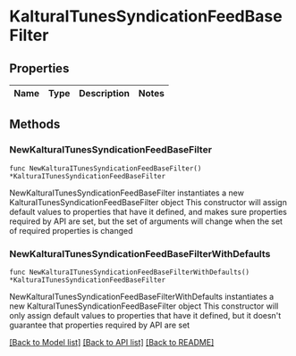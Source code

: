 # KalturaITunesSyndicationFeedBaseFilter

## Properties

Name | Type | Description | Notes
------------ | ------------- | ------------- | -------------

## Methods

### NewKalturaITunesSyndicationFeedBaseFilter

`func NewKalturaITunesSyndicationFeedBaseFilter() *KalturaITunesSyndicationFeedBaseFilter`

NewKalturaITunesSyndicationFeedBaseFilter instantiates a new KalturaITunesSyndicationFeedBaseFilter object
This constructor will assign default values to properties that have it defined,
and makes sure properties required by API are set, but the set of arguments
will change when the set of required properties is changed

### NewKalturaITunesSyndicationFeedBaseFilterWithDefaults

`func NewKalturaITunesSyndicationFeedBaseFilterWithDefaults() *KalturaITunesSyndicationFeedBaseFilter`

NewKalturaITunesSyndicationFeedBaseFilterWithDefaults instantiates a new KalturaITunesSyndicationFeedBaseFilter object
This constructor will only assign default values to properties that have it defined,
but it doesn't guarantee that properties required by API are set


[[Back to Model list]](../README.md#documentation-for-models) [[Back to API list]](../README.md#documentation-for-api-endpoints) [[Back to README]](../README.md)


